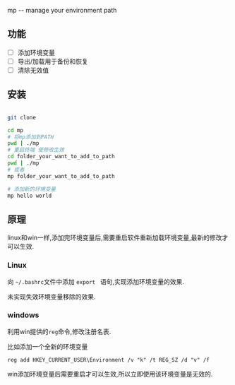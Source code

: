 mp -- manage your environment path

## 功能

- [ ] 添加环境变量
- [ ] 导出/加载用于备份和恢复
- [ ] 清除无效值

## 安装 

```bash

git clone  

cd mp 
# 将mp添加到PATH
pwd | ./mp
# 重启终端 使修改生效 
cd folder_your_want_to_add_to_path
pwd | ./mp
# 或者
mp folder_your_want_to_add_to_path

# 添加新的环境变量 
mp hello world 
```

## 原理

linux和win一样,添加完环境变量后,需要重启软件重新加载环境变量,最新的修改才可以生效.

### Linux

向 `~/.bashrc`文件中添加 `export ` 语句,实现添加环境变量的效果.

未实现失效环境变量移除的效果.

### windows

利用win提供的`reg`命令,修改注册名表.

比如添加一个全新的环境变量
```
reg add HKEY_CURRENT_USER\Environment /v "k" /t REG_SZ /d "v" /f
```

win添加环境变量后需要重启才可以生效,所以立即使用该环境变量是无效的.


